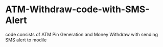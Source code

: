 # ATM-Withdraw-code-with-SMS-Alert
code consists of ATM Pin Generation and Money Withdraw with sending SMS alert to modile
